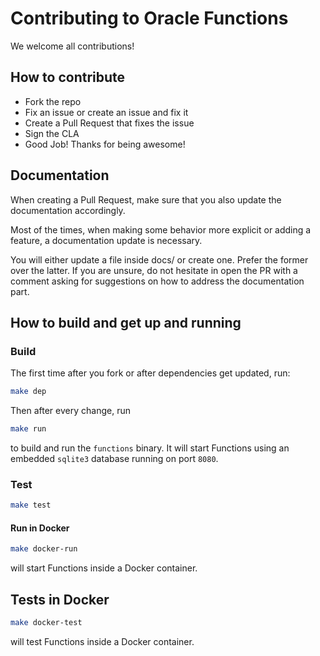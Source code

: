 # Contributing to Oracle Functions

We welcome all contributions!

## How to contribute

* Fork the repo
* Fix an issue or create an issue and fix it
* Create a Pull Request that fixes the issue
* Sign the CLA
* Good Job! Thanks for being awesome!

## Documentation

When creating a Pull Request, make sure that you also update the documentation
accordingly.

Most of the times, when making some behavior more explicit or adding a feature,
a documentation update is necessary.

You will either update a file inside docs/ or create one. Prefer the former over
the latter. If you are unsure, do not hesitate in open the PR with a comment
asking for suggestions on how to address the documentation part.

## How to build and get up and running

### Build

The first time after you fork or after dependencies get updated, run:

```sh
make dep
```

Then after every change, run 

```sh
make run
```

to build and run the `functions` binary.  It will start Functions using an embedded `sqlite3` database running on port `8080`.

### Test

```sh
make test
```

#### Run in Docker

```sh
make docker-run
```

will start Functions inside a Docker container.

## Tests in Docker

```sh
make docker-test

```

will test Functions inside a Docker container.
